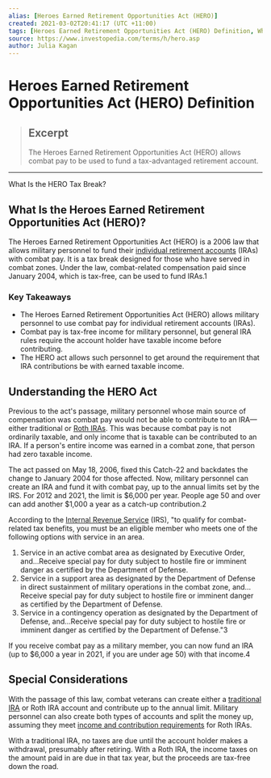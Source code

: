```yaml
---
alias: [Heroes Earned Retirement Opportunities Act (HERO)]
created: 2021-03-02T20:41:17 (UTC +11:00)
tags: [Heroes Earned Retirement Opportunities Act (HERO) Definition, What Is the HERO Tax Break?]
source: https://www.investopedia.com/terms/h/hero.asp
author: Julia Kagan
---
```


# Heroes Earned Retirement Opportunities Act (HERO) Definition

> ## Excerpt
> The Heroes Earned Retirement Opportunities Act (HERO) allows combat pay to be used to fund a tax-advantaged retirement account.

---

What Is the HERO Tax Break?
## What Is the Heroes Earned Retirement Opportunities Act (HERO)?

The Heroes Earned Retirement Opportunities Act (HERO) is a 2006 law that allows military personnel to fund their [individual retirement accounts](https://www.investopedia.com/terms/i/ira.asp) (IRAs) with combat pay. It is a tax break designed for those who have served in combat zones. Under the law, combat-related compensation paid since January 2004, which is tax-free, can be used to fund IRAs.1

### Key Takeaways

-   The Heroes Earned Retirement Opportunities Act (HERO) allows military personnel to use combat pay for individual retirement accounts (IRAs). 
-   Combat pay is tax-free income for military personnel, but general IRA rules require the account holder have taxable income before contributing. 
-   The HERO act allows such personnel to get around the requirement that IRA contributions be with earned taxable income. 

## Understanding the HERO Act

Previous to the act's passage, military personnel whose main source of compensation was combat pay would not be able to contribute to an IRA—either traditional or [Roth IRAs](https://www.investopedia.com/terms/r/rothira.asp). This was because combat pay is not ordinarily taxable, and only income that is taxable can be contributed to an IRA. If a person's entire income was earned in a combat zone, that person had zero taxable income.

The act passed on May 18, 2006, fixed this Catch-22 and backdates the change to January 2004 for those affected. Now, military personnel can create an IRA and fund it with combat pay, up to the annual limits set by the IRS. For 2012 and 2021, the limit is $6,000 per year. People age 50 and over can add another $1,000 a year as a catch-up contribution.2

According to the [Internal Revenue Service](https://www.investopedia.com/terms/i/irs.asp) (IRS), "to qualify for combat-related tax benefits, you must be an eligible member who meets one of the following options with service in an area. 

1.  Service in an active combat area as designated by Executive Order, and…Receive special pay for duty subject to hostile fire or imminent danger as certified by the Department of Defense. 
2.  Service in a support area as designated by the Department of Defense in direct sustainment of military operations in the combat zone, and…Receive special pay for duty subject to hostile fire or imminent danger as certified by the Department of Defense. 
3.  Service in a contingency operation as designated by the Department of Defense, and…Receive special pay for duty subject to hostile fire or imminent danger as certified by the Department of Defense."3

If you receive combat pay as a military member, you can now fund an IRA (up to $6,000 a year in 2021, if you are under age 50) with that income.4

## Special Considerations

With the passage of this law, combat veterans can create either a [traditional IRA](https://www.investopedia.com/terms/t/traditionalira.asp) or Roth IRA account and contribute up to the annual limit. Military personnel can also create both types of accounts and split the money up, assuming they meet [income and contribution requirements](https://www.investopedia.com/articles/personal-finance/081615/basics-roth-ira-contribution-rules.asp) for Roth IRAs. 

With a traditional IRA, no taxes are due until the account holder makes a withdrawal, presumably after retiring. With a Roth IRA, the income taxes on the amount paid in are due in that tax year, but the proceeds are tax-free down the road.
